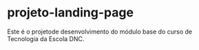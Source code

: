 # projeto-landing-page
Este é o projetode desenvolvimento do módulo base do curso de Tecnologia da Escola DNC.
